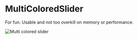 # MultiColoredSlider

For fun. Usable and not too overkill on memory or performance.

![Multi colored slider](http://www.giphy.com/gifs/1X7wS4CNAwkrWTbEF7)